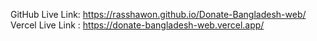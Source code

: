 GitHub Live Link: https://rasshawon.github.io/Donate-Bangladesh-web/
Vercel Live Link : https://donate-bangladesh-web.vercel.app/

